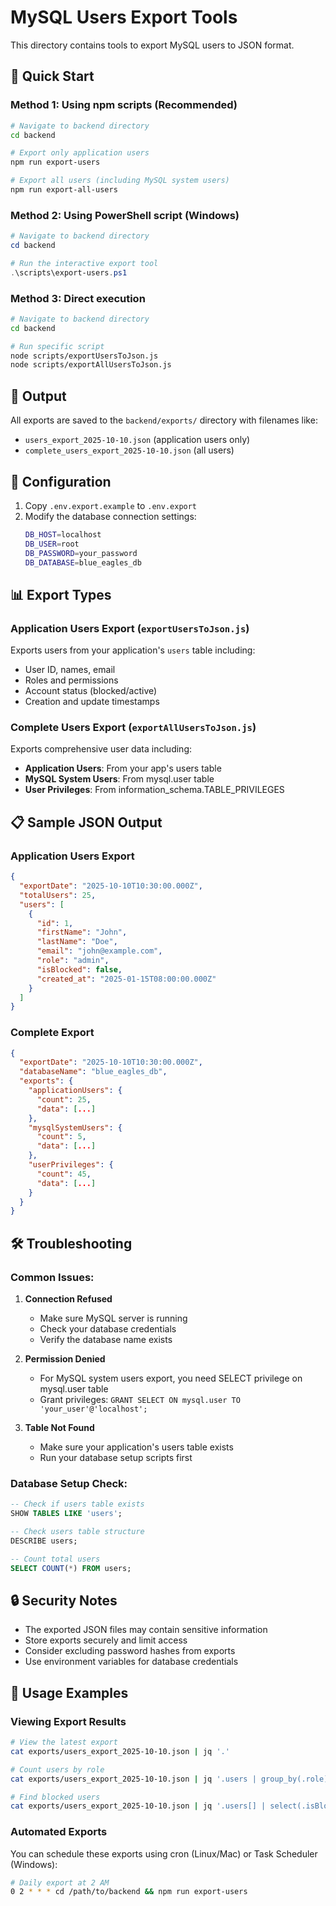 # MySQL Users Export Tools

This directory contains tools to export MySQL users to JSON format.

## 🚀 Quick Start

### Method 1: Using npm scripts (Recommended)
```bash
# Navigate to backend directory
cd backend

# Export only application users
npm run export-users

# Export all users (including MySQL system users)
npm run export-all-users
```

### Method 2: Using PowerShell script (Windows)
```powershell
# Navigate to backend directory
cd backend

# Run the interactive export tool
.\scripts\export-users.ps1
```

### Method 3: Direct execution
```bash
# Navigate to backend directory
cd backend

# Run specific script
node scripts/exportUsersToJson.js
node scripts/exportAllUsersToJson.js
```

## 📁 Output

All exports are saved to the `backend/exports/` directory with filenames like:
- `users_export_2025-10-10.json` (application users only)
- `complete_users_export_2025-10-10.json` (all users)

## 🔧 Configuration

1. Copy `.env.export.example` to `.env.export`
2. Modify the database connection settings:
   ```bash
   DB_HOST=localhost
   DB_USER=root
   DB_PASSWORD=your_password
   DB_DATABASE=blue_eagles_db
   ```

## 📊 Export Types

### Application Users Export (`exportUsersToJson.js`)
Exports users from your application's `users` table including:
- User ID, names, email
- Roles and permissions
- Account status (blocked/active)
- Creation and update timestamps

### Complete Users Export (`exportAllUsersToJson.js`)
Exports comprehensive user data including:
- **Application Users**: From your app's users table
- **MySQL System Users**: From mysql.user table
- **User Privileges**: From information_schema.TABLE_PRIVILEGES

## 📋 Sample JSON Output

### Application Users Export
```json
{
  "exportDate": "2025-10-10T10:30:00.000Z",
  "totalUsers": 25,
  "users": [
    {
      "id": 1,
      "firstName": "John",
      "lastName": "Doe",
      "email": "john@example.com",
      "role": "admin",
      "isBlocked": false,
      "created_at": "2025-01-15T08:00:00.000Z"
    }
  ]
}
```

### Complete Export
```json
{
  "exportDate": "2025-10-10T10:30:00.000Z",
  "databaseName": "blue_eagles_db",
  "exports": {
    "applicationUsers": {
      "count": 25,
      "data": [...]
    },
    "mysqlSystemUsers": {
      "count": 5,
      "data": [...]
    },
    "userPrivileges": {
      "count": 45,
      "data": [...]
    }
  }
}
```

## 🛠️ Troubleshooting

### Common Issues:

1. **Connection Refused**
   - Make sure MySQL server is running
   - Check your database credentials
   - Verify the database name exists

2. **Permission Denied**
   - For MySQL system users export, you need SELECT privilege on mysql.user table
   - Grant privileges: `GRANT SELECT ON mysql.user TO 'your_user'@'localhost';`

3. **Table Not Found**
   - Make sure your application's users table exists
   - Run your database setup scripts first

### Database Setup Check:
```sql
-- Check if users table exists
SHOW TABLES LIKE 'users';

-- Check users table structure
DESCRIBE users;

-- Count total users
SELECT COUNT(*) FROM users;
```

## 🔒 Security Notes

- The exported JSON files may contain sensitive information
- Store exports securely and limit access
- Consider excluding password hashes from exports
- Use environment variables for database credentials

## 📝 Usage Examples

### Viewing Export Results
```bash
# View the latest export
cat exports/users_export_2025-10-10.json | jq '.'

# Count users by role
cat exports/users_export_2025-10-10.json | jq '.users | group_by(.role) | map({role: .[0].role, count: length})'

# Find blocked users
cat exports/users_export_2025-10-10.json | jq '.users[] | select(.isBlocked == true)'
```

### Automated Exports
You can schedule these exports using cron (Linux/Mac) or Task Scheduler (Windows):

```bash
# Daily export at 2 AM
0 2 * * * cd /path/to/backend && npm run export-users
```